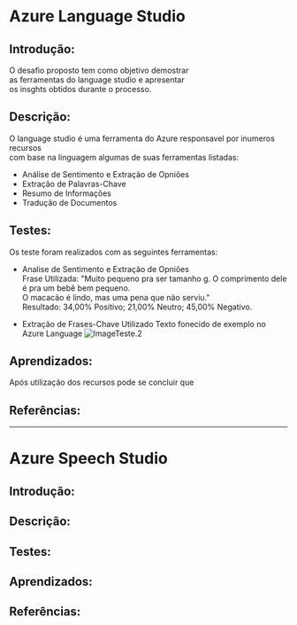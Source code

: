 # Azure Language Studio

## Introdução:
O desafio proposto tem como objetivo demostrar  
as ferramentas do language studio e apresentar  
os insghts obtidos durante o processo.
## Descrição:
O language studio é uma ferramenta do Azure responsavel por inumeros recursos  
com base na linguagem algumas de suas ferramentas listadas:  
- Análise de Sentimento e Extração de Opniões
- Extração de Palavras-Chave
- Resumo de Informações
- Tradução de Documentos
## Testes:
Os teste foram realizados com as seguintes ferramentas:  
- Analise de Sentimento e Extração de Opniões  
Frase Utilizada: "Muito pequeno pra ser tamanho g. O comprimento dele é pra um bebê bem pequeno.  
  O macacão é lindo, mas uma pena que não serviu."  
  Resultado: 34,00% Positivo;  21,00% Neutro;  45,00% Negativo.  
  
- Extração de Frases-Chave
  Utilizado Texto fonecido de exemplo no Azure Language
  ![ImageTeste.2](/.)
## Aprendizados:
Após utilização dos recursos pode se concluir que   


## Referências:

------------------------------------------------------------------

# Azure Speech Studio

## Introdução:
## Descrição:
## Testes:
## Aprendizados:
## Referências:
